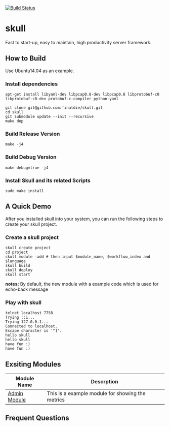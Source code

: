 [![Build Status](https://travis-ci.org/finaldie/skull.svg?branch=0.4)](https://travis-ci.org/finaldie/skull)

skull
=====

Fast to start-up, easy to maintain, high productivity server framework.

## How to Build
Use Ubuntu14.04 as an example.

### Install dependencies
```
apt-get install libyaml-dev libpcap0.8-dev libpcap0.8 libprotobuf-c0 libprotobuf-c0-dev protobuf-c-compiler python-yaml

git clone git@github.com:finaldie/skull.git
cd skull
git submodule update --init --recursive
make dep
```

### Build Release Version
```
make -j4
```

### Build Debug Version
```
make debug=true -j4
```

### Install Skull and its related Scripts
```
sudo make install
```

## A Quick Demo
After you installed skull into your system, you can run the following steps to
create your skull project.

### Create a skull project
```
skull create project
cd project
skull module -add # then input $module_name, $workflow_index and $language
skull build
skull deploy
skull start
```

**notes:** By default, the new module with a example code which is used for echo-back message

### Play with skull
```
telnet localhost 7758
Trying ::1...
Trying 127.0.0.1...
Connected to localhost.
Escape character is '^]'.
hello skull
hello skull
have fun :)
have fun :)

```

## Exsiting Modules
Module Name | Descrption
------------|-----------
[Admin Module][1] | This is a example module for showing the metrics

## Frequent Questions

[1]: https://github.com/finaldie/skull-admin-c
